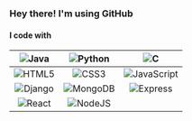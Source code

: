 ### Hey there! I'm using GitHub

#### I code with

| ![Java](https://cdn.jsdelivr.net/gh/devicons/devicon/icons/java/java-original.svg) | ![Python](https://cdn.jsdelivr.net/gh/devicons/devicon/icons/python/python-original.svg) | ![C](https://upload.wikimedia.org/wikipedia/commons/1/19/C_Logo.png) |
|:--:|:--:|:--:|
| ![HTML5](https://cdn.jsdelivr.net/gh/devicons/devicon/icons/html5/html5-original.svg) | ![CSS3](https://cdn.jsdelivr.net/gh/devicons/devicon/icons/css3/css3-original.svg) | ![JavaScript](https://cdn.jsdelivr.net/gh/devicons/devicon/icons/javascript/javascript-original.svg) |
| ![Django](https://cdn.jsdelivr.net/gh/devicons/devicon/icons/django/django-plain.svg) | ![MongoDB](https://cdn.jsdelivr.net/gh/devicons/devicon/icons/mongodb/mongodb-original.svg) | ![Express](https://cdn.jsdelivr.net/gh/devicons/devicon/icons/express/express-original.svg) |
| ![React](https://cdn.jsdelivr.net/gh/devicons/devicon/icons/react/react-original.svg) | ![NodeJS](https://cdn.jsdelivr.net/gh/devicons/devicon/icons/nodejs/nodejs-original.svg) |  |